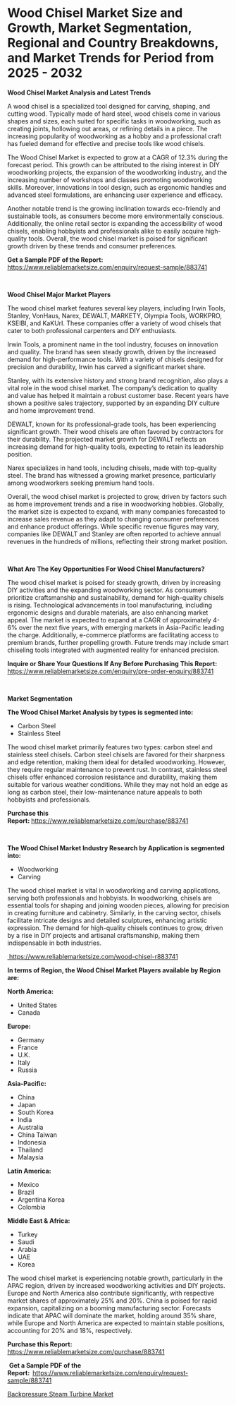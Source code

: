 <p><h1>Wood Chisel Market Size and Growth, Market Segmentation, Regional and Country Breakdowns, and Market Trends for Period from 2025 -  2032</h1></p><p><strong>Wood Chisel Market Analysis and Latest Trends</strong></p>
<p><p>A wood chisel is a specialized tool designed for carving, shaping, and cutting wood. Typically made of hard steel, wood chisels come in various shapes and sizes, each suited for specific tasks in woodworking, such as creating joints, hollowing out areas, or refining details in a piece. The increasing popularity of woodworking as a hobby and a professional craft has fueled demand for effective and precise tools like wood chisels.</p><p>The Wood Chisel Market is expected to grow at a CAGR of 12.3% during the forecast period. This growth can be attributed to the rising interest in DIY woodworking projects, the expansion of the woodworking industry, and the increasing number of workshops and classes promoting woodworking skills. Moreover, innovations in tool design, such as ergonomic handles and advanced steel formulations, are enhancing user experience and efficacy. </p><p>Another notable trend is the growing inclination towards eco-friendly and sustainable tools, as consumers become more environmentally conscious. Additionally, the online retail sector is expanding the accessibility of wood chisels, enabling hobbyists and professionals alike to easily acquire high-quality tools. Overall, the wood chisel market is poised for significant growth driven by these trends and consumer preferences.</p></p>
<p><strong>Get a Sample PDF of the Report:&nbsp;</strong> <a href="https://www.reliablemarketsize.com/enquiry/request-sample/883741?utm_campaign=2464&utm_medium=2&utm_source=Github&utm_content=ia&utm_term=18022025&utm_id=wood-chisel">https://www.reliablemarketsize.com/enquiry/request-sample/883741</a></p>
<p>&nbsp;</p>
<p><strong>Wood Chisel Major Market Players</strong></p>
<p><p>The wood chisel market features several key players, including Irwin Tools, Stanley, VonHaus, Narex, DEWALT, MARKETY, Olympia Tools, WORKPRO, KSEIBI, and KaKUrI. These companies offer a variety of wood chisels that cater to both professional carpenters and DIY enthusiasts.</p><p>Irwin Tools, a prominent name in the tool industry, focuses on innovation and quality. The brand has seen steady growth, driven by the increased demand for high-performance tools. With a variety of chisels designed for precision and durability, Irwin has carved a significant market share.</p><p>Stanley, with its extensive history and strong brand recognition, also plays a vital role in the wood chisel market. The company’s dedication to quality and value has helped it maintain a robust customer base. Recent years have shown a positive sales trajectory, supported by an expanding DIY culture and home improvement trend.</p><p>DEWALT, known for its professional-grade tools, has been experiencing significant growth. Their wood chisels are often favored by contractors for their durability. The projected market growth for DEWALT reflects an increasing demand for high-quality tools, expecting to retain its leadership position.</p><p>Narex specializes in hand tools, including chisels, made with top-quality steel. The brand has witnessed a growing market presence, particularly among woodworkers seeking premium hand tools.</p><p>Overall, the wood chisel market is projected to grow, driven by factors such as home improvement trends and a rise in woodworking hobbies. Globally, the market size is expected to expand, with many companies forecasted to increase sales revenue as they adapt to changing consumer preferences and enhance product offerings. While specific revenue figures may vary, companies like DEWALT and Stanley are often reported to achieve annual revenues in the hundreds of millions, reflecting their strong market position.</p></p>
<p>&nbsp;</p>
<p><strong>What Are The Key Opportunities For Wood Chisel Manufacturers?</strong></p>
<p><p>The wood chisel market is poised for steady growth, driven by increasing DIY activities and the expanding woodworking sector. As consumers prioritize craftsmanship and sustainability, demand for high-quality chisels is rising. Technological advancements in tool manufacturing, including ergonomic designs and durable materials, are also enhancing market appeal. The market is expected to expand at a CAGR of approximately 4-6% over the next five years, with emerging markets in Asia-Pacific leading the charge. Additionally, e-commerce platforms are facilitating access to premium brands, further propelling growth. Future trends may include smart chiseling tools integrated with augmented reality for enhanced precision.</p></p>
<p><strong>Inquire or Share Your Questions If Any Before Purchasing This Report:</strong> <a href="https://www.reliablemarketsize.com/enquiry/pre-order-enquiry/883741?utm_campaign=2464&utm_medium=2&utm_source=Github&utm_content=ia&utm_term=18022025&utm_id=wood-chisel">https://www.reliablemarketsize.com/enquiry/pre-order-enquiry/883741</a></p>
<p>&nbsp;</p>
<p><strong>Market Segmentation</strong></p>
<p><strong>The Wood Chisel Market Analysis by types is segmented into:</strong></p>
<p><ul><li>Carbon Steel</li><li>Stainless Steel</li></ul></p>
<p><p>The wood chisel market primarily features two types: carbon steel and stainless steel chisels. Carbon steel chisels are favored for their sharpness and edge retention, making them ideal for detailed woodworking. However, they require regular maintenance to prevent rust. In contrast, stainless steel chisels offer enhanced corrosion resistance and durability, making them suitable for various weather conditions. While they may not hold an edge as long as carbon steel, their low-maintenance nature appeals to both hobbyists and professionals.</p></p>
<p><strong>Purchase this Report:&nbsp;</strong><a href="https://www.reliablemarketsize.com/purchase/883741?utm_campaign=2464&utm_medium=2&utm_source=Github&utm_content=ia&utm_term=18022025&utm_id=wood-chisel">https://www.reliablemarketsize.com/purchase/883741</a></p>
<p>&nbsp;</p>
<p><strong>The Wood Chisel Market Industry Research by Application is segmented into:</strong></p>
<p><ul><li>Woodworking</li><li>Carving</li></ul></p>
<p><p>The wood chisel market is vital in woodworking and carving applications, serving both professionals and hobbyists. In woodworking, chisels are essential tools for shaping and joining wooden pieces, allowing for precision in creating furniture and cabinetry. Similarly, in the carving sector, chisels facilitate intricate designs and detailed sculptures, enhancing artistic expression. The demand for high-quality chisels continues to grow, driven by a rise in DIY projects and artisanal craftsmanship, making them indispensable in both industries.</p></p>
<p><a href="https://www.reliablemarketsize.com/wood-chisel-r883741?utm_campaign=2464&utm_medium=2&utm_source=Github&utm_content=ia&utm_term=18022025&utm_id=wood-chisel">&nbsp;https://www.reliablemarketsize.com/wood-chisel-r883741</a></p>
<p><strong>In terms of Region, the Wood Chisel Market Players available by Region are:</strong></p>
<p>
    <p> <strong> North America: </strong>
        <ul>
            <li>United States</li>
            <li>Canada</li>
        </ul>
        </p> 
    <p> <strong> Europe: </strong>
        <ul>
            <li>Germany</li>
            <li>France</li>
            <li>U.K.</li>
            <li>Italy</li>
            <li>Russia</li>
        </ul>
        </p> 
    <p> <strong> Asia-Pacific: </strong>
        <ul>
            <li>China</li>
            <li>Japan</li>
            <li>South Korea</li>
            <li>India</li>
            <li>Australia</li>
            <li>China Taiwan</li>
            <li>Indonesia</li>
            <li>Thailand</li>
            <li>Malaysia</li>
        </ul>
        </p> 
    <p> <strong> Latin America: </strong>
        <ul>
            <li>Mexico</li>
            <li>Brazil</li>
            <li>Argentina Korea</li>
            <li>Colombia</li>
        </ul>
        </p> 
    <p> <strong> Middle East & Africa: </strong>
        <ul>
            <li>Turkey</li>
            <li>Saudi</li>
            <li>Arabia</li>
            <li>UAE</li>
            <li>Korea</li>
        </ul>
    </p>
    </p>
<p><p>The wood chisel market is experiencing notable growth, particularly in the APAC region, driven by increased woodworking activities and DIY projects. Europe and North America also contribute significantly, with respective market shares of approximately 25% and 20%. China is poised for rapid expansion, capitalizing on a booming manufacturing sector. Forecasts indicate that APAC will dominate the market, holding around 35% share, while Europe and North America are expected to maintain stable positions, accounting for 20% and 18%, respectively.</p></p>
<p><strong>Purchase this Report: </strong><a href="https://www.reliablemarketsize.com/purchase/883741?utm_campaign=2464&utm_medium=2&utm_source=Github&utm_content=ia&utm_term=18022025&utm_id=wood-chisel">https://www.reliablemarketsize.com/purchase/883741</a></p>
<p>&nbsp;<strong>Get a Sample PDF of the Report:&nbsp;&nbsp;</strong><a href="https://www.reliablemarketsize.com/enquiry/request-sample/883741?utm_campaign=2464&utm_medium=2&utm_source=Github&utm_content=ia&utm_term=18022025&utm_id=wood-chisel">https://www.reliablemarketsize.com/enquiry/request-sample/883741</a></p>
<p><strong></strong></p>
<p><p><a href="https://github.com/ccreola81/Market-Research-Report-List-1/blob/main/backpressure-steam-turbine-market.md?utm_campaign=2464&utm_medium=2&utm_source=Github&utm_content=ia&utm_term=18022025&utm_id=wood-chisel">Backpressure Steam Turbine Market</a></p></p>